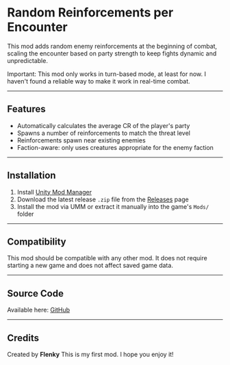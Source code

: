 # Random Reinforcements per Encounter

This mod adds random enemy reinforcements at the beginning of combat, scaling the encounter based on party strength to keep fights dynamic and unpredictable.

Important: This mod only works in turn-based mode, at least for now. I haven't found a reliable way to make it work in real-time combat.

---

## Features

- Automatically calculates the average CR of the player's party
- Spawns a number of reinforcements to match the threat level
- Reinforcements spawn near existing enemies
- Faction-aware: only uses creatures appropriate for the enemy faction

---

## Installation

1. Install [Unity Mod Manager](https://github.com/newman55/unity-mod-manager)
2. Download the latest release `.zip` file from the [Releases](https://github.com/tuusuario/RandomReinforcementsPerEncounter/releases) page
3. Install the mod via UMM or extract it manually into the game's `Mods/` folder

---

## Compatibility

This mod should be compatible with any other mod. It does not require starting a new game and does not affect saved game data.

---

## Source Code

Available here: [GitHub](https://github.com/tuusuario/RandomReinforcementsPerEncounter)

---

## Credits

Created by **Flenky** This is my first mod. I hope you enjoy it!
